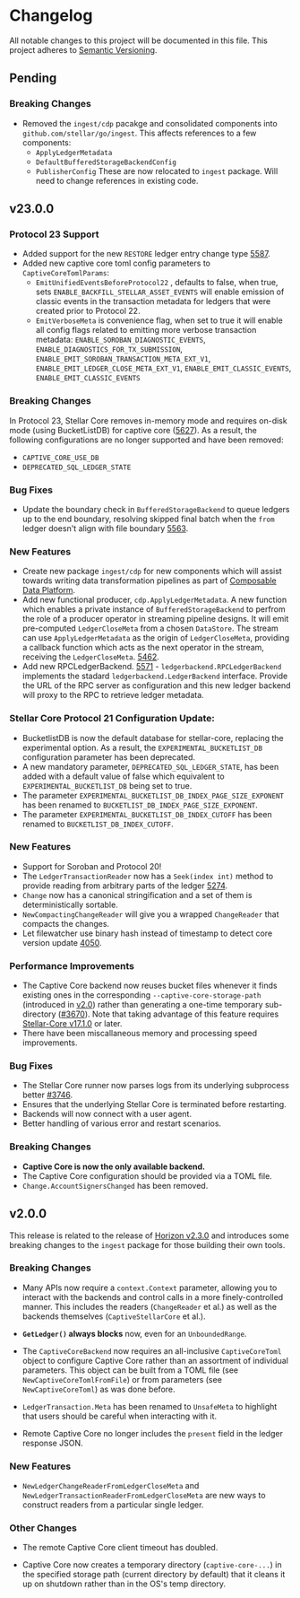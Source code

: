 # Changelog

All notable changes to this project will be documented in this file. This project adheres to [Semantic Versioning](http://semver.org/).

## Pending

### Breaking Changes
* Removed the `ingest/cdp` pacakge and consolidated components into `github.com/stellar/go/ingest`. This affects references to a few components:
  - `ApplyLedgerMetadata`
  - `DefaultBufferedStorageBackendConfig`
  - `PublisherConfig` 
  These are now relocated to `ingest` package. Will need to change references in existing code.


## v23.0.0

### Protocol 23 Support
* Added support for the new `RESTORE` ledger entry change type [5587](https://github.com/stellar/go/pull/5587).
* Added new captive core toml config parameters to `CaptiveCoreTomlParams`:
  * `EmitUnifiedEventsBeforeProtocol22` , defaults to false, when true, sets `ENABLE_BACKFILL_STELLAR_ASSET_EVENTS` will enable emission of classic events in the transaction metadata for ledgers that were created prior to Protocol 22. 
  * `EmitVerboseMeta` is convenience flag, when set to true it will enable all config flags related to emitting more verbose transaction metadata: `ENABLE_SOROBAN_DIAGNOSTIC_EVENTS`, `ENABLE_DIAGNOSTICS_FOR_TX_SUBMISSION`, `ENABLE_EMIT_SOROBAN_TRANSACTION_META_EXT_V1`, `ENABLE_EMIT_LEDGER_CLOSE_META_EXT_V1`, `ENABLE_EMIT_CLASSIC_EVENTS`, `ENABLE_EMIT_CLASSIC_EVENTS`
### Breaking Changes
In Protocol 23, Stellar Core removes in-memory mode and requires on-disk mode (using BucketListDB) for captive core ([5627](https://github.com/stellar/go/pull/5627)). As a result, the following configurations are no longer supported and have been removed:
- `CAPTIVE_CORE_USE_DB`
- `DEPRECATED_SQL_LEDGER_STATE`

### Bug Fixes
* Update the boundary check in `BufferedStorageBackend` to queue ledgers up to the end boundary, resolving skipped final batch when the `from` ledger doesn't align with file boundary [5563](https://github.com/stellar/go/pull/5563).

### New Features
* Create new package `ingest/cdp` for new components which will assist towards writing data transformation pipelines as part of [Composable Data Platform](https://stellar.org/blog/developers/composable-data-platform). 
* Add new functional producer, `cdp.ApplyLedgerMetadata`. A new function which enables a private instance of `BufferedStorageBackend` to perfrom the role of a producer operator in streaming pipeline designs.  It will emit pre-computed `LedgerCloseMeta` from a chosen `DataStore`. The stream can use `ApplyLedgerMetadata` as the origin of `LedgerCloseMeta`, providing a callback function which acts as the next operator in the stream, receiving the `LedgerCloseMeta`. [5462](https://github.com/stellar/go/pull/5462).
* Add new RPCLedgerBackend. [5571](https://github.com/stellar/go/issues/5571) - `ledgerbackend.RPCLedgerBackend` implements the stadard `ledgerbackend.LedgerBackend` interface. Provide the URL of the RPC server as configuration and this new ledger backend will proxy to the RPC to retrieve ledger metadata.

### Stellar Core Protocol 21 Configuration Update:
* BucketlistDB is now the default database for stellar-core, replacing the experimental option. As a result, the `EXPERIMENTAL_BUCKETLIST_DB` configuration parameter has been deprecated.
* A new mandatory parameter, `DEPRECATED_SQL_LEDGER_STATE`, has been added with a default value of false which equivalent to `EXPERIMENTAL_BUCKETLIST_DB` being set to true.
* The parameter `EXPERIMENTAL_BUCKETLIST_DB_INDEX_PAGE_SIZE_EXPONENT` has been renamed to `BUCKETLIST_DB_INDEX_PAGE_SIZE_EXPONENT`.
* The parameter `EXPERIMENTAL_BUCKETLIST_DB_INDEX_CUTOFF` has been renamed to `BUCKETLIST_DB_INDEX_CUTOFF`.

### New Features
* Support for Soroban and Protocol 20!
* The `LedgerTransactionReader` now has a `Seek(index int)` method to provide reading from arbitrary parts of the ledger [5274](https://github.com/stellar/go/pull/5274).
* `Change` now has a canonical stringification and a set of them is deterministically sortable.
* `NewCompactingChangeReader` will give you a wrapped `ChangeReader` that compacts the changes.
* Let filewatcher use binary hash instead of timestamp to detect core version update [4050](https://github.com/stellar/go/pull/4050).

### Performance Improvements
* The Captive Core backend now reuses bucket files whenever it finds existing ones in the corresponding `--captive-core-storage-path` (introduced in [v2.0](#v2.0.0)) rather than generating a one-time temporary sub-directory ([#3670](https://github.com/stellar/go/pull/3670)). Note that taking advantage of this feature requires [Stellar-Core v17.1.0](https://github.com/stellar/stellar-core/releases/tag/v17.1.0) or later.
* There have been miscallaneous memory and processing speed improvements.

### Bug Fixes
* The Stellar Core runner now parses logs from its underlying subprocess better [#3746](https://github.com/stellar/go/pull/3746).
* Ensures that the underlying Stellar Core is terminated before restarting.
* Backends will now connect with a user agent.
* Better handling of various error and restart scenarios.

### Breaking Changes
* **Captive Core is now the only available backend.**
* The Captive Core configuration should be provided via a TOML file.
* `Change.AccountSignersChanged` has been removed.

## v2.0.0

This release is related to the release of [Horizon v2.3.0](https://github.com/stellar/go/releases/tag/horizon-v2.3.0) and introduces some breaking changes to the `ingest` package for those building their own tools.

### Breaking Changes
- Many APIs now require a `context.Context` parameter, allowing you to interact with the backends and control calls in a more finely-controlled manner. This includes the readers (`ChangeReader` et al.) as well as the backends themselves (`CaptiveStellarCore` et al.).

- **`GetLedger()` always blocks** now, even for an `UnboundedRange`.

- The `CaptiveCoreBackend` now requires an all-inclusive `CaptiveCoreToml` object to configure Captive Core rather than an assortment of individual parameters. This object can be built from a TOML file (see `NewCaptiveCoreTomlFromFile`) or from parameters (see `NewCaptiveCoreToml`) as was done before.

- `LedgerTransaction.Meta` has been renamed to `UnsafeMeta` to highlight that users should be careful when interacting with it.

- Remote Captive Core no longer includes the `present` field in the ledger response JSON.

### New Features
- `NewLedgerChangeReaderFromLedgerCloseMeta` and `NewLedgerTransactionReaderFromLedgerCloseMeta` are new ways to construct readers from a particular single ledger.

### Other Changes
- The remote Captive Core client timeout has doubled.

- Captive Core now creates a temporary directory (`captive-core-...`) in the specified storage path (current directory by default) that it cleans it up on shutdown rather than in the OS's temp directory.
